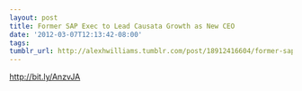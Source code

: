 ```yaml
---
layout: post
title: Former SAP Exec to Lead Causata Growth as New CEO
date: '2012-03-07T12:13:42-08:00'
tags: 
tumblr_url: http://alexhwilliams.tumblr.com/post/18912416604/former-sap-exec-to-lead-causata-growth-as-new-ceo
---
```

<p><a href="http://bit.ly/AnzvJA">http://bit.ly/AnzvJA</a></p>
